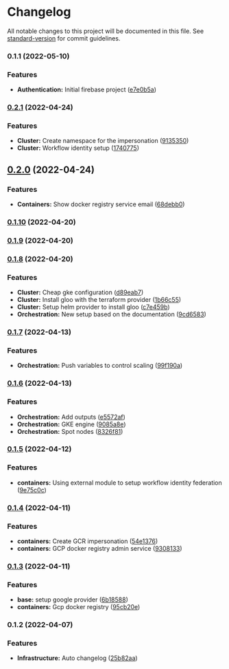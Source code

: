# Changelog

All notable changes to this project will be documented in this file. See [standard-version](https://github.com/conventional-changelog/standard-version) for commit guidelines.

### 0.1.1 (2022-05-10)


### Features

* **Authentication:** Initial firebase project ([e7e0b5a](https://github.com/Tripstagger-AA/tripstagger-firebase-infrastructure/commit/e7e0b5aea84e62a3ffa6aa8bee701077a09991a7))

### [0.2.1](https://github.com/Tripstagger-AA/tripstagger-google-infrastructure/compare/v0.2.0...v0.2.1) (2022-04-24)


### Features

* **Cluster:** Create namespace for the impersonation ([9135350](https://github.com/Tripstagger-AA/tripstagger-google-infrastructure/commit/91353506c51cb47c737512529b3b31643d1f060b))
* **Cluster:** Workflow identity setup ([1740775](https://github.com/Tripstagger-AA/tripstagger-google-infrastructure/commit/174077500c62c2845abbc4195579d2712e70d712))

## [0.2.0](https://github.com/Tripstagger-AA/tripstagger-google-infrastructure/compare/v0.1.10...v0.2.0) (2022-04-24)


### Features

* **Containers:** Show docker registry service email ([68debb0](https://github.com/Tripstagger-AA/tripstagger-google-infrastructure/commit/68debb0c301a32ed2e2a761e418fcc0878261bc7))

### [0.1.10](https://github.com/Tripstagger-AA/tripstagger-google-infrastructure/compare/v0.1.8...v0.1.10) (2022-04-20)

### [0.1.9](https://github.com/Tripstagger-AA/tripstagger-google-infrastructure/compare/v0.1.8...v0.1.9) (2022-04-20)

### [0.1.8](https://github.com/Tripstagger-AA/tripstagger-google-infrastructure/compare/v0.1.7...v0.1.8) (2022-04-20)


### Features

* **Cluster:** Cheap gke configuration ([d89eab7](https://github.com/Tripstagger-AA/tripstagger-google-infrastructure/commit/d89eab7b799c356608b95264ee04beb52f99c242))
* **Cluster:** Install gloo with the terraform provider ([1b66c55](https://github.com/Tripstagger-AA/tripstagger-google-infrastructure/commit/1b66c5561e762c872f5e25bd9ef45da473470fc1))
* **Cluster:** Setup helm provider to install gloo ([c7e459b](https://github.com/Tripstagger-AA/tripstagger-google-infrastructure/commit/c7e459b3055ee1f8cc3b99a79d9ec0ce78cfbd73))
* **Orchestration:** New setup based on the documentation ([9cd6583](https://github.com/Tripstagger-AA/tripstagger-google-infrastructure/commit/9cd65830729d589c6f8fdfb3cdf5cedb9e1c65f1))

### [0.1.7](https://github.com/Tripstagger-AA/tripstagger-google-infrastructure/compare/v0.1.6...v0.1.7) (2022-04-13)


### Features

* **Orchestration:** Push variables to control scaling ([99f190a](https://github.com/Tripstagger-AA/tripstagger-google-infrastructure/commit/99f190a198b1cd4d32eeab0e0254f7407bfda854))

### [0.1.6](https://github.com/Tripstagger-AA/tripstagger-google-infrastructure/compare/v0.1.5...v0.1.6) (2022-04-13)


### Features

* **Orchestration:** Add outputs ([e5572af](https://github.com/Tripstagger-AA/tripstagger-google-infrastructure/commit/e5572af71986466cf2e16075da9783689c23c3b1))
* **Orchestration:** GKE engine ([9085a8e](https://github.com/Tripstagger-AA/tripstagger-google-infrastructure/commit/9085a8e18093558859c160e99f7615b77203e2a0))
* **Orchestration:** Spot nodes ([8326f81](https://github.com/Tripstagger-AA/tripstagger-google-infrastructure/commit/8326f81ed6550c61f16afa20e908834b7f6570e5))

### [0.1.5](https://github.com/Tripstagger-AA/tripstagger-google-infrastructure/compare/v0.1.4...v0.1.5) (2022-04-12)


### Features

* **containers:** Using external module to setup workflow identity federation ([9e75c0c](https://github.com/Tripstagger-AA/tripstagger-google-infrastructure/commit/9e75c0c61e00c4576baaebb84712658732f815a2))

### [0.1.4](https://github.com/Tripstagger-AA/tripstagger-google-infrastructure/compare/v0.1.3...v0.1.4) (2022-04-11)


### Features

* **containers:** Create GCR impersonation ([54e1376](https://github.com/Tripstagger-AA/tripstagger-google-infrastructure/commit/54e1376a076e0a176c1d9fc8af4351d14eb54e34))
* **containers:** GCP docker registry admin service ([9308133](https://github.com/Tripstagger-AA/tripstagger-google-infrastructure/commit/93081332ffdd1e56136b2cf2a6df6929251ddfc9))

### [0.1.3](https://github.com/Tripstagger-AA/tripstagger-google-infrastructure/compare/v0.1.2...v0.1.3) (2022-04-11)


### Features

* **base:** setup google provider ([6b18588](https://github.com/Tripstagger-AA/tripstagger-google-infrastructure/commit/6b18588d7bb9101bd10c1c940598e209f3ddc305))
* **containers:** Gcp docker registry ([95cb20e](https://github.com/Tripstagger-AA/tripstagger-google-infrastructure/commit/95cb20ef13cc57e74d61fa71d596b909211d6c45))

### 0.1.2 (2022-04-07)


### Features

* **Infrastructure:** Auto changelog ([25b82aa](https://github.com/Tripstagger-AA/tripstagger-google-infrastructure/commit/25b82aabbeb75fa82213002b8727157e802ef669))
